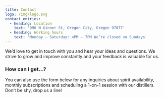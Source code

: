 ```yaml
---
title: Contact
logo: /img/logo.svg
contact_entries:
  - heading: Location
    text: '990 N Ginner St, Oregon City, Oregon 97077'
  - heading: Working hours
    text: 'Monday – Saturday: 4PM – 7PM We’re closed on Sundays'
---
```

We’d love to get in touch with you and hear your ideas and
questions. We strive to grow and improve constantly and your feedback
is valuable for us.

<h3 class="f4 b lh-title mb2">How can I get…?</h3>

You can also use the form below for any inquiries about spirit
availability, monthly subscriptions and scheduling a 1-on-1 session
with our distillers. Don’t be shy, drop us a line!
